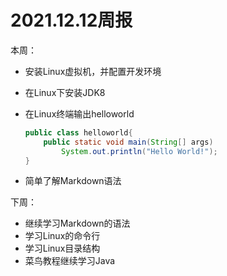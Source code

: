 # 2021.12.12周报

本周：

- 安装Linux虚拟机，并配置开发环境

- 在Linux下安装JDK8

- 在Linux终端输出helloworld

  ```java
  public class helloworld{
      public static void main(String[] args)
          System.out.println("Hello World!");
  }
  ```

  

- 简单了解Markdown语法

下周：

- 继续学习Markdown的语法
- 学习Linux的命令行
- 学习Linux目录结构
- 菜鸟教程继续学习Java